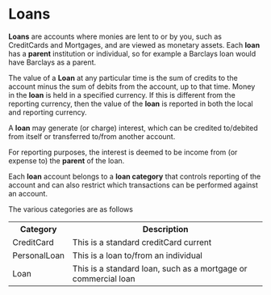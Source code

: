 # Loans
**Loans** are accounts where monies are lent to or by you, such as CreditCards and Mortgages,
and are viewed as monetary assets. Each **loan** has a **parent** institution or individual,
so for example a Barclays loan would have Barclays as a parent. 

The value of a **Loan** at any particular time is the sum of credits to the account minus the sum of debits from the account, up to that time.
Money in the **loan** is held in a specified currency. If this is different from the reporting currency, then the value of the **loan** is reported
in both the local and reporting currency.

A **loan** may generate (or charge) interest, which can be credited to/debited from itself or transferred to/from another account. 

For reporting purposes, the interest is deemed to be income from (or expense to) the **parent** of the loan.

Each **loan** account belongs to a **loan category** that controls reporting of the account and can also restrict which transactions
can be performed against an account.

The various categories are as follows
<table class="defTable">
<tr><th class="defHdr">Category</th><th class="defHdr">Description</th></tr>
<tr><td>CreditCard</td><td>This is a standard creditCard current</td></tr>
<tr><td>PersonalLoan</td><td>This is a loan to/from an individual</td></tr>
<tr><td>Loan</td><td>This is a standard loan, such as a mortgage or commercial loan</td></tr>
</table>
